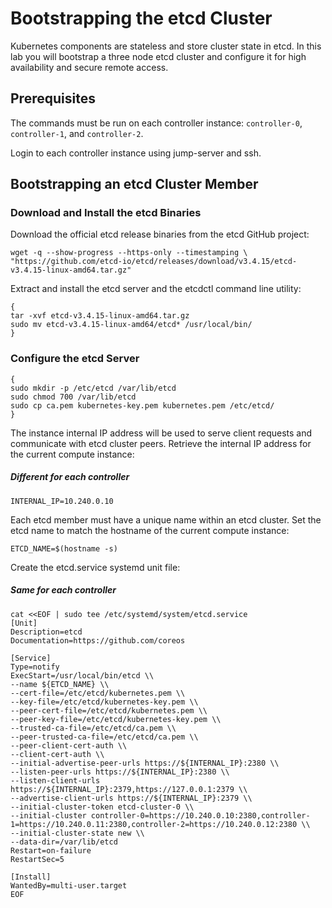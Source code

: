 # Bootstrapping the etcd Cluster
Kubernetes components are stateless and store cluster state in etcd. In this lab you will bootstrap a three node etcd cluster and configure it for high availability and secure remote access.

## Prerequisites
The commands must be run on each controller instance: 
`controller-0`, `controller-1`, and `controller-2`. 

Login to each controller instance using jump-server and ssh. 

## Bootstrapping an etcd Cluster Member
### Download and Install the etcd Binaries
Download the official etcd release binaries from the etcd GitHub project:

    wget -q --show-progress --https-only --timestamping \
    "https://github.com/etcd-io/etcd/releases/download/v3.4.15/etcd-v3.4.15-linux-amd64.tar.gz"

Extract and install the etcd server and the etcdctl command line utility:

    {
    tar -xvf etcd-v3.4.15-linux-amd64.tar.gz
    sudo mv etcd-v3.4.15-linux-amd64/etcd* /usr/local/bin/
    }


### Configure the etcd Server

    {
    sudo mkdir -p /etc/etcd /var/lib/etcd
    sudo chmod 700 /var/lib/etcd
    sudo cp ca.pem kubernetes-key.pem kubernetes.pem /etc/etcd/
    }

The instance internal IP address will be used to serve client requests and communicate with etcd cluster peers. Retrieve the internal IP address for the current compute instance:
##### Different for each controller
    INTERNAL_IP=10.240.0.10

Each etcd member must have a unique name within an etcd cluster. Set the etcd name to match the hostname of the current compute instance:

    ETCD_NAME=$(hostname -s)

Create the etcd.service systemd unit file:
##### Same for each controller

    cat <<EOF | sudo tee /etc/systemd/system/etcd.service
    [Unit]
    Description=etcd
    Documentation=https://github.com/coreos

    [Service]
    Type=notify
    ExecStart=/usr/local/bin/etcd \\
    --name ${ETCD_NAME} \\
    --cert-file=/etc/etcd/kubernetes.pem \\
    --key-file=/etc/etcd/kubernetes-key.pem \\
    --peer-cert-file=/etc/etcd/kubernetes.pem \\
    --peer-key-file=/etc/etcd/kubernetes-key.pem \\
    --trusted-ca-file=/etc/etcd/ca.pem \\
    --peer-trusted-ca-file=/etc/etcd/ca.pem \\
    --peer-client-cert-auth \\
    --client-cert-auth \\
    --initial-advertise-peer-urls https://${INTERNAL_IP}:2380 \\
    --listen-peer-urls https://${INTERNAL_IP}:2380 \\
    --listen-client-urls https://${INTERNAL_IP}:2379,https://127.0.0.1:2379 \\
    --advertise-client-urls https://${INTERNAL_IP}:2379 \\
    --initial-cluster-token etcd-cluster-0 \\
    --initial-cluster controller-0=https://10.240.0.10:2380,controller-1=https://10.240.0.11:2380,controller-2=https://10.240.0.12:2380 \\
    --initial-cluster-state new \\
    --data-dir=/var/lib/etcd
    Restart=on-failure
    RestartSec=5

    [Install]
    WantedBy=multi-user.target
    EOF